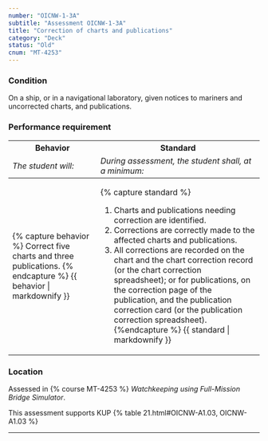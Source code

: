 ```yaml
---
number: "OICNW-1-3A"
subtitle: "Assessment OICNW-1-3A"
title: "Correction of charts and publications"
category: "Deck"
status: "Old"
cnum: "MT-4253"
---
```

### Condition

On a ship, or in a navigational laboratory, given notices to mariners and uncorrected charts, and publications.

### Performance requirement 

<table width='100%' class='Guidelines'>
 <thead>
 <tr>
     <th class='thirty'>Behavior</th>
     <th class='seventy'>Standard</th>
 </tr>
 <tr>
     <td><em>The student will:</em></td>
     <td><em>During assessment, the student shall, at a minimum:</em></td>
 </tr>
 </thead>
 <tbody>
 

<tr><td>

{% capture behavior %}
Correct five charts and three publications.
{% endcapture %}
{{ behavior | markdownify }}

</td><td>

{% capture standard %}
1. Charts and publications needing correction are identified.
2. Corrections are correctly made to the affected charts and publications.
3. All corrections are recorded on the chart and the chart correction record (or the chart correction spreadsheet); or for publications, on the correction page of the publication, and the publication correction card (or the publication correction spreadsheet).
{%endcapture %}
{{ standard | markdownify }}

</td></tr>



 </tbody>
 </table>

### Location

Assessed in  {% course  MT-4253 %}  *Watchkeeping using Full-Mission Bridge Simulator*.

This assessment supports KUP {% table 21.html#OICNW-A1.03, OICNW-A1.03 %}

***

